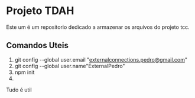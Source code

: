 # Projeto TDAH

Este um é um repositorio dedicado a armazenar os arquivos do projeto tcc.

## Comandos Uteis

1. git config --global user.email "externalconnections.pedro@gmail.com"
2. git config --global user.name"ExternalPedro"
3. npm init
4. 

Tudo é util
